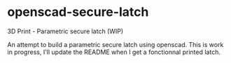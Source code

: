 # openscad-secure-latch
3D Print - Parametric secure latch (WIP)

An attempt to build a parametric secure latch using openscad.
This is work in progress, I'll update the README when I get a fonctionnal printed latch.
